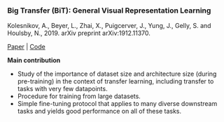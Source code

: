 ### Big Transfer (BiT): General Visual Representation Learning

Kolesnikov, A., Beyer, L., Zhai, X., Puigcerver, J., Yung, J., Gelly, S. and Houlsby, N., 2019.
arXiv preprint arXiv:1912.11370.

[Paper](https://arxiv.org/abs/1912.11370) | [Code](https://github.com/google-research/big_transfer)

**Main contribution**  
- Study of the importance of dataset size and architecture size (during pre-training) in the context of transfer learning,
including transfer to tasks with very few datapoints.
- Procedure for training from large datasets.
- Simple fine-tuning protocol that applies to many diverse downstream tasks and yields good performance on all of these tasks.
